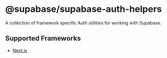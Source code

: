 # @supabase/supabase-auth-helpers

A collection of framework specific Auth utilities for working with Supabase.

## Supported Frameworks

- [Next.js](./nextjs/README.md)
